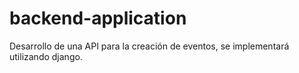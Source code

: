 # backend-application
Desarrollo de una API para la creación de eventos, se implementará utilizando django.
